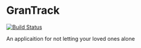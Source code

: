 # GranTrack

[![Build Status](https://travis-ci.com/Ajitesh13/GranTrack.svg?token=fMBpR48qjbwAywte4tqw&branch=main)](https://travis-ci.com/Ajitesh13/GranTrack)

An applicaition for not letting your loved ones alone 
